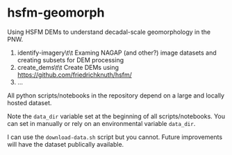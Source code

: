 # hsfm-geomorph
Using HSFM DEMs to understand decadal-scale geomorphology in the PNW.

1. identify-imagery\t\t Examing NAGAP (and other?) image datasets and creating subsets for DEM processing
2. create_dems\t\t Create DEMs using https://github.com/friedrichknuth/hsfm/
3. ...

All python scripts/notebooks in the repository depend on a large and locally hosted dataset.

Note the `data_dir` variable set at the beginning of all scripts/notebooks. You can set in manually or rely on an environmental variable `data_dir`.

I can use the `download-data.sh` script but you cannot. Future improvements will have the dataset publically available.